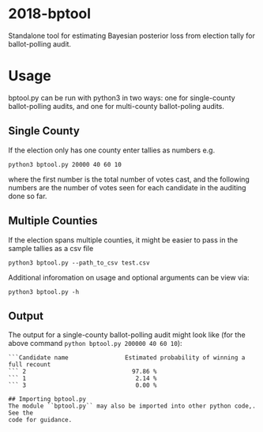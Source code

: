 # 2018-bptool
Standalone tool for estimating Bayesian posterior loss from election tally for ballot-polling audit.

# Usage
bptool.py can be run with python3 in two ways: one for single-county ballot-polling audits, and one for
multi-county ballot-poling audits.

## Single County
If the election only has one county enter tallies as numbers e.g.

```python3 bptool.py 20000 40 60 10```

where the first number is the total number of votes cast, and the following numbers are the number of
votes seen for each candidate in the auditing done so far.

## Multiple Counties
If the election spans multiple counties, it might be easier to pass in the sample tallies as a csv file

```python3 bptool.py --path_to_csv test.csv```

Additional inforomation on usage and optional arguments can be view via:

```python3 bptool.py -h ```

## Output
The output for a single-county ballot-polling audit might look like (for the above
command ``python bptool.py 200000 40 60 10``):
```BPTOOL (version 0.8)
```Candidate name           	 Estimated probability of winning a full recount
``` 2                        	   97.86 %  
``` 1                        	    2.14 %  
``` 3                        	    0.00 %  

## Importing bptool.py
The module ``bptool.py`` may also be imported into other python code,.  See the
code for guidance.
